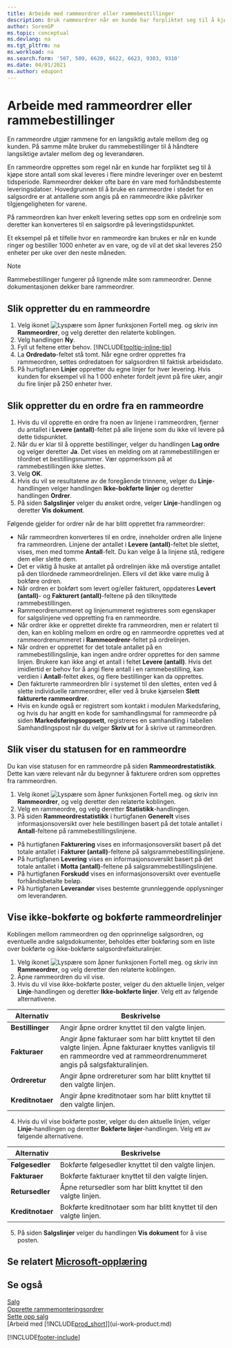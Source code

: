 ```yaml
---
title: Arbeide med rammeordrer eller rammebestillinger
description: Bruk rammeordrer når en kunde har forpliktet seg til å kjøpe store antall som skal leveres i flere mindre leveringer over en bestemt tidsperiode. Det samme gjelder kjøp.
author: SorenGP
ms.topic: conceptual
ms.devlang: na
ms.tgt_pltfrm: na
ms.workload: na
ms.search.form: '507, 509, 6620, 6622, 6623, 9303, 9310'
ms.date: 04/01/2021
ms.author: edupont
---
```

# <a name="work-with-blanket-sales-orders-or-blanket-purchase-orders" />Arbeide med rammeordrer eller rammebestillinger

En rammeordre utgjør rammene for en langsiktig avtale mellom deg og kunden. På samme måte bruker du rammebestillinger til å håndtere langsiktige avtaler mellom deg og leverandøren.

En rammeordre opprettes som regel når en kunde har forpliktet seg til å kjøpe store antall som skal leveres i flere mindre leveringer over en bestemt tidsperiode. Rammeordrer dekker ofte bare én vare med forhåndsbestemte leveringsdatoer. Hovedgrunnen til å bruke en rammeordre i stedet for en salgsordre er at antallene som angis på en rammeordre ikke påvirker tilgjengeligheten for varene.

På rammeordren kan hver enkelt levering settes opp som en ordrelinje som deretter kan konverteres til en salgsordre på leveringstidspunktet.

Et eksempel på et tilfelle hvor en rammeordre kan brukes er når en kunde ringer og bestiller 1000 enheter av en vare, og de vil at det skal leveres 250 enheter per uke over den neste måneden.

> [!NOTE]
> Rammebestillinger fungerer på lignende måte som rammeordrer. Denne dokumentasjonen dekker bare rammeordrer.

## <a name="to-create-a-blanket-sales-order" />Slik oppretter du en rammeordre

1. Velg ikonet ![Lyspære som åpner funksjonen Fortell meg.](media/ui-search/search_small.png "Fortell hva du vil gjøre") og skriv inn **Rammeordrer**, og velg deretter den relaterte koblingen.  
2. Velg handlingen **Ny**.  
3. Fyll ut feltene etter behov. [!INCLUDE[tooltip-inline-tip](includes/tooltip-inline-tip_md.md)]
4. La **Ordredato**-feltet stå tomt. Når egne ordrer opprettes fra rammeordren, settes ordredatoen for salgsordren til faktisk arbeidsdato.
5. På hurtigfanen **Linjer** oppretter du egne linjer for hver levering. Hvis kunden for eksempel vil ha 1 000 enheter fordelt jevnt på fire uker, angir du fire linjer på 250 enheter hver.  

## <a name="to-create-a-sales-order-from-a-blanket-sales-order" />Slik oppretter du en ordre fra en rammeordre

1. Hvis du vil opprette en ordre fra noen av linjene i rammeordren, fjerner du antallet i **Levere (antall)**-feltet på alle linjene som du ikke vil levere på dette tidspunktet.  
2. Når du er klar til å opprette bestillinger, velger du handlingen **Lag ordre** og velger deretter **Ja**. Det vises en melding om at rammebestillingen er tilordnet et bestillingsnummer. Vær oppmerksom på at rammebestillingen ikke slettes.  
3. Velg **OK**.  
4. Hvis du vil se resultatene av de foregående trinnene, velger du **Linje**-handlingen velger handlingen **Ikke-bokførte linjer** og deretter handlingen **Ordrer**.  
5. På siden **Salgslinjer** velger du ønsket ordre, velger **Linje**-handlingen og deretter **Vis dokument**.  

Følgende gjelder for ordrer når de har blitt opprettet fra rammeordrer:  

- Når rammeordren konverteres til en ordre, inneholder ordren alle linjene fra rammeordren. Linjene der antallet i **Levere (antall)**-feltet ble slettet, vises, men med tomme **Antall**-felt. Du kan velge å la linjene stå, redigere dem eller slette dem.  
- Det er viktig å huske at antallet på ordrelinjen ikke må overstige antallet på den tilordnede rammeordrelinjen. Ellers vil det ikke være mulig å bokføre ordren.  
- Når ordren er bokført som levert og/eller fakturert, oppdateres **Levert (antall)**- og **Fakturert (antall)**-feltene på den tilknyttede rammebestillingen.  
- Rammeordrenummeret og linjenummeret registreres som egenskaper for salgslinjene ved oppretting fra en rammeordre.  
- Når ordrer ikke er opprettet direkte fra rammeordren, men er relatert til den, kan en kobling mellom en ordre og en rammeordre opprettes ved at rammeordrenummeret i **Rammeordrenr**-feltet på ordrelinjen.  
- Når ordren er opprettet for det totale antallet på en rammebestillingslinje, kan ingen andre ordrer opprettes for den samme linjen. Brukere kan ikke angi et antall i feltet **Levere (antall)**. Hvis det imidlertid er behov for å angi flere antall i en rammebestilling, kan verdien i **Antall**-feltet økes, og flere bestillinger kan da opprettes.  
- Den fakturerte rammeordren blir i systemet til den slettes, enten ved å slette individuelle rammeordrer, eller ved å bruke kjørselen **Slett fakturerte rammeordrer**.  
- Hvis en kunde også er registrert som kontakt i modulen Markedsføring, og hvis du har angitt en kode for samhandlingsmal for rammeordre på siden **Markedsføringsoppsett**, registreres en samhandling i tabellen Samhandlingspost når du velger **Skriv ut** for å skrive ut rammeordren.

## <a name="to-view-the-status-of-a-blanket-sales-order" />Slik viser du statusen for en rammeordre

Du kan vise statusen for en rammeordre på siden **Rammeordrestatistikk**. Dette kan være relevant når du begynner å fakturere ordren som opprettes fra rammeordren.  

1.  Velg ikonet ![Lyspære som åpner funksjonen Fortell meg.](media/ui-search/search_small.png "Fortell hva du vil gjøre") og skriv inn **Rammeordrer**, og velg deretter den relaterte koblingen.  
2.  Velg en rammeordre, og velg deretter **Statistikk**-handlingen.  
3.  På siden **Rammeordrestatistikk** i hurtigfanen **Generelt** vises informasjonsoversikt over hele bestillingen basert på det totale antallet i **Antall**-feltene på rammebestillingslinjene.  

- På hurtigfanen **Fakturering** vises en informasjonsoversikt basert på det totale antallet i **Fakturer (antall)**-feltene på salgsrammebestillingslinjene.  
- På hurtigfanen **Levering** vises en informasjonsoversikt basert på det totale antallet i **Motta (antall)**-feltene på salgsrammebestillingslinjene.  
- På hurtigfanen **Forskudd** vises en informasjonsoversikt over eventuelle forhåndsbetalte beløp.  
- På hurtigfanen **Leverandør** vises bestemte grunnleggende opplysninger om leverandøren.

## <a name="to-view-unposted-and-posted-blanket-sales-order-lines" />Vise ikke-bokførte og bokførte rammeordrelinjer

Koblingen mellom rammeordren og den opprinnelige salgsordren, og eventuelle andre salgsdokumenter, beholdes etter bokføring som en liste over bokførte og ikke-bokførte salgsordrefakturalinjer.  

1. Velg ikonet ![Lyspære som åpner funksjonen Fortell meg.](media/ui-search/search_small.png "Fortell hva du vil gjøre") og skriv inn **Rammeordrer**, og velg deretter den relaterte koblingen.
2. Åpne rammeordren du vil vise.
3. Hvis du vil vise ikke-bokførte poster, velger du den aktuelle linjen, velger **Linje**-handlingen og deretter **Ikke-bokførte linjer**. Velg ett av følgende alternativene.  

|Alternativ|Beskrivelse|
|--|--|
|**Bestillinger**|Angir åpne ordrer knyttet til den valgte linjen.|
|**Fakturaer**|Angir åpne fakturaer som har blitt knyttet til den valgte linjen. Åpne fakturaer knyttes vanligvis til en rammeordre ved at rammeordrenummeret angis på salgsfakturalinjen.|
|**Ordreretur**|Angir åpne ordrereturer som har blitt knyttet til den valgte linjen.|
|**Kreditnotaer**|Angir åpne kreditnotaer som har blitt knyttet til den valgte linjen.|

4. Hvis du vil vise bokførte poster, velger du den aktuelle linjen, velger **Linje**-handlingen og deretter **Bokførte linjer**-handlingen. Velg ett av følgende alternativene.  

|Alternativ|Beskrivelse|
|---|----|
|**Følgesedler**|Bokførte følgesedler knyttet til den valgte linjen.|
|**Fakturaer**|Bokførte fakturaer knyttet til den valgte linjen.|
|**Retursedler**|Åpne retursedler som har blitt knyttet til den valgte linjen.|
|**Kreditnotaer**|Bokførte kreditnotaer som har blitt knyttet til den valgte linjen.|

5. På siden **Salgslinjer** velger du handlingen **Vis dokument** for å vise posten.

## <a name="see-related-microsoft-trainingtrainingmodulescreate-sales-documents-dynamics--business-central" />Se relatert [Microsoft-opplæring](/training/modules/create-sales-documents-dynamics-365-business-central/)

## <a name="see-also" />Se også

[Salg](sales-manage-sales.md)  
[Opprette rammemonteringsordrer](assembly-how-to-create-blanket-assembly-orders.md)  
[Sette opp salg](sales-setup-sales.md)  
[Arbeid med [!INCLUDE[prod_short](includes/prod_short.md)]](ui-work-product.md)


[!INCLUDE[footer-include](includes/footer-banner.md)]
